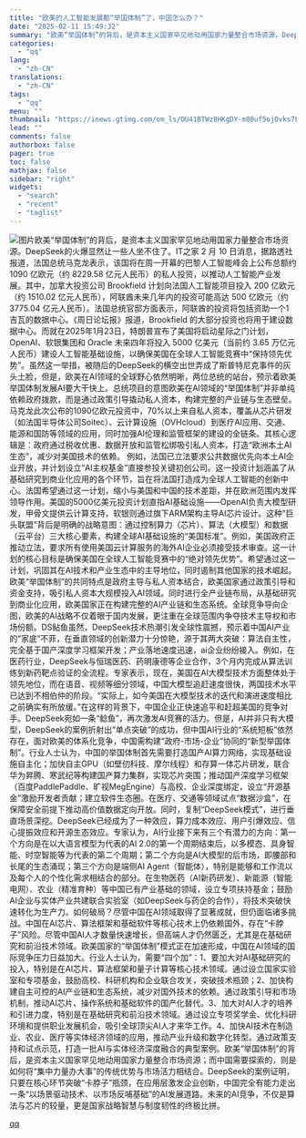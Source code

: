 ```yaml
---
title: "欧美的人工智能发展都“举国体制”了，中国怎么办？"
date: "2025-02-11 15:49:32"
summary: "欧美“举国体制”的背后，是资本主义国家罕见地动用国家力量整合市场资源。DeepSeek的火爆显然让一..."
categories:
  - "qq"
lang:
  - "zh-CN"
translations:
  - "zh-CN"
tags:
  - "qq"
menu: ""
thumbnail: "https://inews.gtimg.com/om_ls/OU41BTWz8HKgDY-m08uf5ojOvks7L3AAxVXWNu53XamIIAA_640360/0"
lead: ""
comments: false
authorbox: false
pager: true
toc: false
mathjax: false
sidebar: "right"
widgets:
  - "search"
  - "recent"
  - "taglist"
---
```


![图片](https://inews.gtimg.com/om_bt/OuOhcw7InlxsZOLEwq1R1aq0sbS7yL--KDZPcZVTUZLOQAA/641)欧美“举国体制”的背后，是资本主义国家罕见地动用国家力量整合市场资源。DeepSeek的火爆显然让一些人坐不住了。IT之家 2 月 10 日消息，据路透社报道，法国总统马克龙表示，该国将在周一开幕的巴黎人工智能峰会上公布总额约 1090 亿欧元（约 8229.58 亿元人民币）的私人投资，以推动人工智能产业发展。其中，加拿大投资公司 Brookfield 计划向法国人工智能项目投入 200 亿欧元（约 1510.02 亿元人民币），阿联酋未来几年内的投资可能高达 500 亿欧元（约 3775.04 亿元人民币）。法国总统官邸方面表示，阿联酋的投资将包括资助一个1吉瓦的数据中心。《周日论坛报》报道，Brookfield 的大部分投资也将用于建设数据中心。而就在2025年1月23日，特朗普宣布了美国将启动星际之门计划，OpenAI、软银集团和 Oracle 未来四年将投入 5000 亿美元（当前约 3.65 万亿元人民币）建设人工智能基础设施，以确保美国在全球人工智能竞赛中“保持领先优势”。虽然这一举措，被随后的DeepSeek的横空出世弄成了斯普特尼克事件的灰头土脸，但是，欧美在AI领域的全球野心依然明晰，两位总统的站台，预示着欧美举国体制发展AI要大干快上。总统项目的意图欧美在AI领域的“举国体制”并非单纯依赖政府拨款，而是通过政策引导撬动私人资本，构建完整的产业链与生态壁垒。马克龙此次公布的1090亿欧元投资中，70%以上来自私人资本，覆盖从芯片研发（如法国半导体公司Soitec）、云计算设施（OVHcloud）到医疗AI应用、交通、能源和国防等领域的应用，同时加强AI伦理和监管框架的建设的全链条。其核心逻辑是：政府通过税收优惠、数据开放和监管松绑吸引私人资本，打造“欧洲本土AI生态”，减少对美国技术的依赖。 例如，法国已立法要求公共数据优先向本土AI企业开放，并计划设立“AI主权基金”直接参投关键初创公司。这一投资计划涵盖了从基础研究到商业化应用的各个环节，旨在将法国打造成为全球人工智能的创新中心。法国希望通过这一计划，缩小与美国和中国的技术差距，并在欧洲范围内发挥领导作用。美国的5000亿美元投资计划直指AI基础设施——OpenAI负责大模型研发，甲骨文提供云计算支持，软银则通过旗下ARM架构主导AI芯片设计。这种“巨头联盟”背后是明确的战略意图：通过控制算力（芯片）、算法（大模型）和数据（云平台）三大核心要素，构建全球AI基础设施的“美国标准”。例如，美国政府正推动立法，要求所有使用美国云计算服务的海外AI企业必须接受技术审查。这一计划的核心目标是确保美国在全球人工智能竞赛中的“绝对领先优势”。希望通过这一计划，巩固其在AI技术和产业生态中的主导地位，同时遏制其他国家的技术崛起。欧美“举国体制”的共同特点是政府主导与私人资本结合，欧美国家通过政策引导和资金支持，吸引私人资本大规模投入AI领域。同时进行全产业链布局，从基础研究到商业化应用，欧美国家正在构建完整的AI产业链和生态系统。全球竞争导向企图，欧美的AI战略不仅着眼于国内发展，更注重在全球范围内争夺技术主导权和市场份额。DS鲇鱼虽然，DeepSeek技术热潮引发全球性震撼，预示着中国AI产业的“家底”不菲，在垂直领域的创新潜力十分惊艳，源于其两大突破：算法自主性，完全基于国产深度学习框架开发；产业落地速度迅速，ai企业纷纷接入。例如，在医药行业，DeepSeek与恒瑞医药、药明康德等企业合作，3个月内完成从算法训练到新药靶点验证的全流程。专家表示，现在，美国在AI大模型技术方面整体处于领先地位，而在语音、视频等细分领域，中国大模型追赶速度很快，两国技术水平已达到不相伯仲的阶段。“实际上，如今美国在大模型技术的迭代和演进速度相比之前确实有所放缓。”在这样的背景下，中国企业正快速追平和赶超美国的竞争对手。DeepSeek宛如一条“鲶鱼”，再次激发AI竞赛的活力。但是，AI并非只有大模型，DeepSeek的案例折射出“单点突破”的成功，但中国AI行业的“系统短板”依然存在，面对欧美的体系化竞争，中国需构建“政府-市场-企业”协同的“新型举国体制”。行业人士认为，中国的举国体制首先需要打造国产AI算力网络，实现基础设施自主化；加快自主GPU（如壁仞科技、摩尔线程）和存算一体芯片研发，联合华为昇腾、寒武纪等构建国产算力集群，实现芯片突围；推动国产深度学习框架（百度PaddlePaddle、旷视MegEngine）与高校、企业深度绑定，设立“开源基金”激励开发者贡献；建立软件生态圈。在医疗、交通等领域试点“数据沙盒”，在保障安全前提下推动高价值数据定向开放。同时，复制“DeepSeek模式”，进行垂直场景深挖。DeepSeek已经成为了一种效应，算力成本效应、用户引爆效应、信心提振效应和开源生态效应。专家认为，AI行业接下来有三个有潜力的方向：第一个方向是在以大语言模型为代表的AI 2.0的第一个周期结束后，以多模态、具身智能、时空智能等为代表的第二个周期；第二个方向是AI大模型的后市场，即腰部和长尾的生态涌现；第三个方向是端侧AI Agent（智能体），特别是能够和工作流以及每个人的个性化需求相结合的部分。在生物医药（AI新药研发）、新能源（智能电网）、农业（精准育种）等中国已有产业基础的领域，设立专项扶持基金；鼓励AI企业与实体产业共建联合实验室（如DeepSeek与药企的合作），将技术突破快速转化为生产力。如何破局？尽管中国在AI领域取得了显著成就，但仍面临诸多挑战。中国在AI芯片、算法框架和基础软件等核心技术上仍依赖国外，存在“卡脖子”风险。尽管中国AI人才数量快速增长，但高端人才仍然匮乏，尤其是在基础研究和前沿技术领域。欧美国家的“举国体制”模式正在加速形成，中国在AI领域的国际竞争压力日益加大。行业人士认为，需要“四个加”：1、要加大对AI基础研究的投入，特别是在AI芯片、算法框架和量子计算等核心技术领域。通过设立国家实验室和专项基金，鼓励高校、科研机构和企业联合攻关，突破技术瓶颈；2、加快构建自主可控的AI产业链和生态系统，减少对国外技术的依赖。通过政策引导和市场机制，推动AI芯片、操作系统和基础软件的国产化替代。3、加大对AI人才的培养和引进力度，特别是在基础研究和前沿技术领域。通过设立专项奖学金、优化科研环境和提供职业发展机会，吸引全球顶尖AI人才来华工作。4、加快AI技术在制造业、农业、医疗等实体经济领域的应用，推动产业升级和数字化转型。通过政策支持和试点示范，打造一批AI与实体经济深度融合的典型案例。欧美“举国体制”的背后，是资本主义国家罕见地动用国家力量整合市场资源；而中国需要探索的，则是如何将“集中力量办大事”的传统优势与市场活力相结合。DeepSeek的案例证明，只要在核心环节突破“卡脖子”瓶颈，在应用层激发企业创新，中国完全有能力走出一条“以场景驱动技术、以市场反哺基础”的AI发展道路。未来的AI竞争，不仅是算法与芯片的较量，更是国家战略智慧与制度韧性的终极比拼。

[qq](https://new.qq.com/rain/a/20250211A05NTT00)
